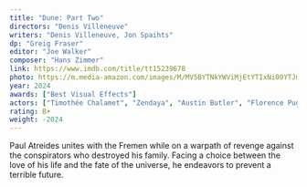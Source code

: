 ```yaml
---
title: "Dune: Part Two"
directors: "Denis Villeneuve"
writers: "Denis Villeneuve, Jon Spaihts"
dp: "Greig Fraser"
editor: "Joe Walker"
composer: "Hans Zimmer"
link: https://www.imdb.com/title/tt15239678
photo: https://m.media-amazon.com/images/M/MV5BYTNkYWViMjEtYTIxNi00YTJmLThiNGYtMDNmOTQ5NjNmYmI0XkEyXkFqcGc@._V1_FMjpg_UY2048_.jpg
year: 2024
awards: ["Best Visual Effects"]
actors: ["Timothée Chalamet", "Zendaya", "Austin Butler", "Florence Pugh"]
rating: B+
weight: -2024
---
```


Paul Atreides unites with the Fremen while on a warpath of revenge against the conspirators who destroyed his family. Facing a choice between the love of his life and the fate of the universe, he endeavors to prevent a terrible future.

